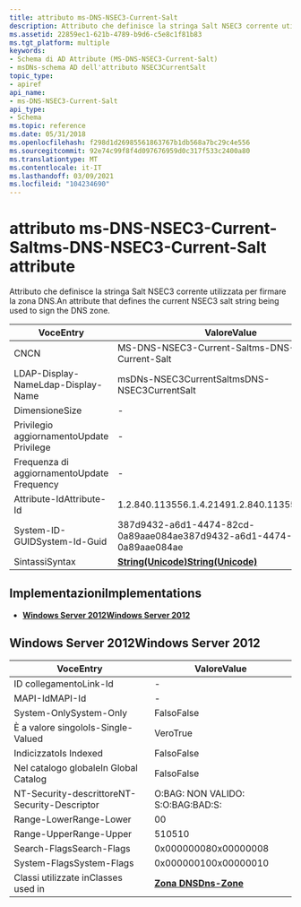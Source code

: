 ```yaml
---
title: attributo ms-DNS-NSEC3-Current-Salt
description: Attributo che definisce la stringa Salt NSEC3 corrente utilizzata per firmare la zona DNS. | attributo ms-DNS-NSEC3-Current-Salt
ms.assetid: 22859ec1-621b-4789-b9d6-c5e8c1f81b83
ms.tgt_platform: multiple
keywords:
- Schema di AD Attribute (MS-DNS-NSEC3-Current-Salt)
- msDNs-schema AD dell'attributo NSEC3CurrentSalt
topic_type:
- apiref
api_name:
- ms-DNS-NSEC3-Current-Salt
api_type:
- Schema
ms.topic: reference
ms.date: 05/31/2018
ms.openlocfilehash: f298d1d26985561863767b1db568a7bc29c4e556
ms.sourcegitcommit: 92e74c99f8f4d097676959d0c317f533c2400a80
ms.translationtype: MT
ms.contentlocale: it-IT
ms.lasthandoff: 03/09/2021
ms.locfileid: "104234690"
---
```

# <a name="ms-dns-nsec3-current-salt-attribute"></a><span data-ttu-id="0462f-106">attributo ms-DNS-NSEC3-Current-Salt</span><span class="sxs-lookup"><span data-stu-id="0462f-106">ms-DNS-NSEC3-Current-Salt attribute</span></span>

<span data-ttu-id="0462f-107">Attributo che definisce la stringa Salt NSEC3 corrente utilizzata per firmare la zona DNS.</span><span class="sxs-lookup"><span data-stu-id="0462f-107">An attribute that defines the current NSEC3 salt string being used to sign the DNS zone.</span></span>



| <span data-ttu-id="0462f-108">Voce</span><span class="sxs-lookup"><span data-stu-id="0462f-108">Entry</span></span> | <span data-ttu-id="0462f-109">Valore</span><span class="sxs-lookup"><span data-stu-id="0462f-109">Value</span></span> |
|-------------------|---------------------------------------------|
| <span data-ttu-id="0462f-110">CN</span><span class="sxs-lookup"><span data-stu-id="0462f-110">CN</span></span>                | <span data-ttu-id="0462f-111">MS-DNS-NSEC3-Current-Salt</span><span class="sxs-lookup"><span data-stu-id="0462f-111">ms-DNS-NSEC3-Current-Salt</span></span>                   |
| <span data-ttu-id="0462f-112">LDAP-Display-Name</span><span class="sxs-lookup"><span data-stu-id="0462f-112">Ldap-Display-Name</span></span> | <span data-ttu-id="0462f-113">msDNs-NSEC3CurrentSalt</span><span class="sxs-lookup"><span data-stu-id="0462f-113">msDNS-NSEC3CurrentSalt</span></span>                      |
| <span data-ttu-id="0462f-114">Dimensione</span><span class="sxs-lookup"><span data-stu-id="0462f-114">Size</span></span>              | \-                                          |
| <span data-ttu-id="0462f-115">Privilegio aggiornamento</span><span class="sxs-lookup"><span data-stu-id="0462f-115">Update Privilege</span></span>  | \-                                          |
| <span data-ttu-id="0462f-116">Frequenza di aggiornamento</span><span class="sxs-lookup"><span data-stu-id="0462f-116">Update Frequency</span></span>  | \-                                          |
| <span data-ttu-id="0462f-117">Attribute-Id</span><span class="sxs-lookup"><span data-stu-id="0462f-117">Attribute-Id</span></span>      | <span data-ttu-id="0462f-118">1.2.840.113556.1.4.2149</span><span class="sxs-lookup"><span data-stu-id="0462f-118">1.2.840.113556.1.4.2149</span></span>                     |
| <span data-ttu-id="0462f-119">System-ID-GUID</span><span class="sxs-lookup"><span data-stu-id="0462f-119">System-Id-Guid</span></span>    | <span data-ttu-id="0462f-120">387d9432-a6d1-4474-82cd-0a89aae084ae</span><span class="sxs-lookup"><span data-stu-id="0462f-120">387d9432-a6d1-4474-82cd-0a89aae084ae</span></span>        |
| <span data-ttu-id="0462f-121">Sintassi</span><span class="sxs-lookup"><span data-stu-id="0462f-121">Syntax</span></span>            | [<span data-ttu-id="0462f-122">**String(Unicode)**</span><span class="sxs-lookup"><span data-stu-id="0462f-122">**String(Unicode)**</span></span>](s-string-unicode.md) |



## <a name="implementations"></a><span data-ttu-id="0462f-123">Implementazioni</span><span class="sxs-lookup"><span data-stu-id="0462f-123">Implementations</span></span>

-   [<span data-ttu-id="0462f-124">**Windows Server 2012**</span><span class="sxs-lookup"><span data-stu-id="0462f-124">**Windows Server 2012**</span></span>](#windows-server-2012)

## <a name="windows-server-2012"></a><span data-ttu-id="0462f-125">Windows Server 2012</span><span class="sxs-lookup"><span data-stu-id="0462f-125">Windows Server 2012</span></span>



| <span data-ttu-id="0462f-126">Voce</span><span class="sxs-lookup"><span data-stu-id="0462f-126">Entry</span></span> | <span data-ttu-id="0462f-127">Valore</span><span class="sxs-lookup"><span data-stu-id="0462f-127">Value</span></span> |
|------------------------|------------------------------------------|
| <span data-ttu-id="0462f-128">ID collegamento</span><span class="sxs-lookup"><span data-stu-id="0462f-128">Link-Id</span></span>                | \-                                       |
| <span data-ttu-id="0462f-129">MAPI-Id</span><span class="sxs-lookup"><span data-stu-id="0462f-129">MAPI-Id</span></span>                | \-                                       |
| <span data-ttu-id="0462f-130">System-Only</span><span class="sxs-lookup"><span data-stu-id="0462f-130">System-Only</span></span>            | <span data-ttu-id="0462f-131">Falso</span><span class="sxs-lookup"><span data-stu-id="0462f-131">False</span></span>                                    |
| <span data-ttu-id="0462f-132">È a valore singolo</span><span class="sxs-lookup"><span data-stu-id="0462f-132">Is-Single-Valued</span></span>       | <span data-ttu-id="0462f-133">Vero</span><span class="sxs-lookup"><span data-stu-id="0462f-133">True</span></span>                                     |
| <span data-ttu-id="0462f-134">Indicizzato</span><span class="sxs-lookup"><span data-stu-id="0462f-134">Is Indexed</span></span>             | <span data-ttu-id="0462f-135">Falso</span><span class="sxs-lookup"><span data-stu-id="0462f-135">False</span></span>                                    |
| <span data-ttu-id="0462f-136">Nel catalogo globale</span><span class="sxs-lookup"><span data-stu-id="0462f-136">In Global Catalog</span></span>      | <span data-ttu-id="0462f-137">Falso</span><span class="sxs-lookup"><span data-stu-id="0462f-137">False</span></span>                                    |
| <span data-ttu-id="0462f-138">NT-Security-descrittore</span><span class="sxs-lookup"><span data-stu-id="0462f-138">NT-Security-Descriptor</span></span> | <span data-ttu-id="0462f-139">O:BAG: NON VALIDO: S:</span><span class="sxs-lookup"><span data-stu-id="0462f-139">O:BAG:BAD:S:</span></span>                             |
| <span data-ttu-id="0462f-140">Range-Lower</span><span class="sxs-lookup"><span data-stu-id="0462f-140">Range-Lower</span></span>            | <span data-ttu-id="0462f-141">0</span><span class="sxs-lookup"><span data-stu-id="0462f-141">0</span></span>                                        |
| <span data-ttu-id="0462f-142">Range-Upper</span><span class="sxs-lookup"><span data-stu-id="0462f-142">Range-Upper</span></span>            | <span data-ttu-id="0462f-143">510</span><span class="sxs-lookup"><span data-stu-id="0462f-143">510</span></span>                                      |
| <span data-ttu-id="0462f-144">Search-Flags</span><span class="sxs-lookup"><span data-stu-id="0462f-144">Search-Flags</span></span>           | <span data-ttu-id="0462f-145">0x00000008</span><span class="sxs-lookup"><span data-stu-id="0462f-145">0x00000008</span></span>                               |
| <span data-ttu-id="0462f-146">System-Flags</span><span class="sxs-lookup"><span data-stu-id="0462f-146">System-Flags</span></span>           | <span data-ttu-id="0462f-147">0x00000010</span><span class="sxs-lookup"><span data-stu-id="0462f-147">0x00000010</span></span>                               |
| <span data-ttu-id="0462f-148">Classi utilizzate in</span><span class="sxs-lookup"><span data-stu-id="0462f-148">Classes used in</span></span>        | [<span data-ttu-id="0462f-149">**Zona DNS**</span><span class="sxs-lookup"><span data-stu-id="0462f-149">**Dns-Zone**</span></span>](c-dnszone.md)<br/> |



 

 





